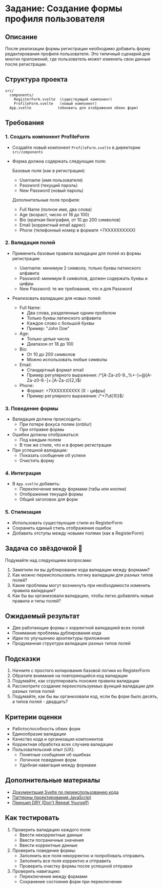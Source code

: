 # Задание: Создание формы профиля пользователя

## Описание
После реализации формы регистрации необходимо добавить форму редактирования профиля пользователя. Это типичный сценарий для многих приложений, где пользователь может изменить свои данные после регистрации.

## Структура проекта
```
src/
  components/
    RegisterForm.svelte  (существующий компонент)
    ProfileForm.svelte   (новый компонент)
  App.svelte            (обновить для отображения обеих форм)
```

## Требования

### 1. Создать компонент ProfileForm
- Создайте новый компонент `ProfileForm.svelte` в директории `src/components`
- Форма должна содержать следующие поля:
  
  Базовые поля (как в регистрации):
  - Username (имя пользователя)
  - Password (текущий пароль)
  - New Password (новый пароль)
  
  Дополнительные поля профиля:
  - Full Name (полное имя, два слова)
  - Age (возраст, число от 18 до 100)
  - Bio (краткая биография, от 10 до 200 символов)
  - Email (корректный email адрес)
  - Phone (телефонный номер в формате +7XXXXXXXXXX)

### 2. Валидация полей
- Применить базовые правила валидации для полей из формы регистрации:
  - Username: минимум 2 символа, только буквы латинского алфавита
  - Password: минимум 8 символов, должен содержать буквы и цифры
  - New Password: те же требования, что и для Password

- Реализовать валидацию для новых полей:
  - Full Name: 
    - Два слова, разделенные одним пробелом
    - Только буквы латинского алфавита
    - Каждое слово с большой буквы
    - Пример: "John Doe"
  - Age: 
    - Только целые числа
    - Диапазон от 18 до 100
  - Bio: 
    - От 10 до 200 символов
    - Можно использовать любые символы
  - Email: 
    - Стандартный формат email
    - Пример регулярного выражения: /^[A-Za-z0-9._%+-]+@[A-Za-z0-9.-]+\.[A-Za-z]{2,}$/
  - Phone: 
    - Формат: +7XXXXXXXXXX (X - цифры)
    - Пример регулярного выражения: /^\+7\d{10}$/

### 3. Поведение формы
- Валидация должна происходить:
  - При потере фокуса полем (onblur)
  - При отправке формы
- Ошибки должны отображаться:
  - Под каждым полем
  - В том же стиле, что и в форме регистрации
- При успешной валидации:
  - Показать сообщение об успехе
  - Очистить форму

### 4. Интеграция
- В `App.svelte` добавить:
  - Переключение между формами (табы или кнопки)
  - Отображение текущей формы
  - Общий заголовок для форм

### 5. Стилизация
- Использовать существующие стили из RegisterForm
- Сохранить единый стиль отображения ошибок
- Добавить отступы между новыми полями (как в RegisterForm)

## Задача со звёздочкой 🌟
Подумайте над следующими вопросами:
1. Заметили ли вы дублирование кода валидации между формами?
2. Как можно переиспользовать логику валидации для разных типов полей?
3. Какие проблемы могут возникнуть при необходимости изменить правила валидации?
4. Как бы вы организовали валидацию, чтобы легко добавлять новые правила и типы полей?

## Ожидаемый результат
- Две работающие формы с корректной валидацией всех полей
- Понимание проблемы дублирования кода
- Идеи по улучшению архитектуры приложения
- Продуманная структура валидации разных типов полей

## Подсказки
1. Начните с простого копирования базовой логики из RegisterForm
2. Обратите внимание на повторяющийся код валидации
3. Подумайте, как сгруппировать похожие правила валидации
4. Рассмотрите создание переиспользуемых функций валидации для разных типов полей
5. Подумайте, как бы вы организовали код, если бы форм было десять, а типов полей - двадцать?

## Критерии оценки
- Работоспособность обеих форм
- Единообразие валидации
- Качество кода и организация компонентов
- Корректная обработка всех случаев валидации
- Пользовательский опыт (UX):
  - Понятные сообщения об ошибках
  - Логичное поведение форм
  - Удобная навигация между формами

## Дополнительные материалы
- [Документация Svelte по переиспользованию кода](https://svelte.dev/docs#run-time-svelte-store)
- [Паттерны проектирования JavaScript](https://www.patterns.dev/)
- [Принцип DRY (Don't Repeat Yourself)](https://en.wikipedia.org/wiki/Don%27t_repeat_yourself)

## Как тестировать
1. Проверить валидацию каждого поля:
   - Ввести некорректные данные
   - Ввести пограничные значения
   - Ввести корректные данные
2. Проверить поведение формы:
   - Заполнить все поля некорректно и попробовать отправить
   - Заполнить все поля корректно и отправить
   - Проверить очистку формы после успешной отправки
3. Проверить навигацию:
   - Переключение между формами
   - Сохранение состояния форм при переключении
